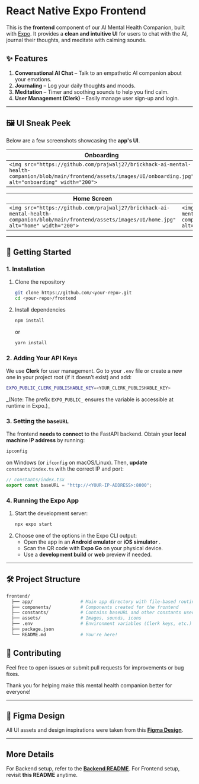 # React Native Expo Frontend

This is the **frontend** component of our AI Mental Health Companion, built with [Expo](https://expo.dev). It provides a **clean and intuitive UI** for users to chat with the AI, journal their thoughts, and meditate with calming sounds.

## ✨ Features

1. **Conversational AI Chat** – Talk to an empathetic AI companion about your emotions.
2. **Journaling** – Log your daily thoughts and moods.
3. **Meditation** – Timer and soothing sounds to help you find calm.
4. **User Management (Clerk)** – Easily manage user sign-up and login.

---

## 🖼 UI Sneak Peek

Below are a few screenshots showcasing the **app's UI**.

| Onboarding                                                                                                                                                         | Signup                                                                                                                                                     | Login                                                                                                                                                    |
| ------------------------------------------------------------------------------------------------------------------------------------------------------------------ | ---------------------------------------------------------------------------------------------------------------------------------------------------------- | -------------------------------------------------------------------------------------------------------------------------------------------------------- |
| `<img src="https://github.com/prajwalj27/brickhack-ai-mental-health-companion/blob/main/frontend/assets/images/UI/onboarding.jpg" alt="onboarding" width="200">` | `<img src="https://github.com/prajwalj27/brickhack-ai-mental-health-companion/blob/main/frontend/assets/images/UI/signup.jpg" alt="signup" width="200">` | `<img src="https://github.com/prajwalj27/brickhack-ai-mental-health-companion/blob/main/frontend/assets/images/UI/login.jpg" alt="login" width="200">` |

| Home Screen                                                                                                                                            | Journal Screen                                                                                                                                               | Meditate Screen                                                                                                                                                | Chat Screen                                                                                                                                            |
| ------------------------------------------------------------------------------------------------------------------------------------------------------ | ------------------------------------------------------------------------------------------------------------------------------------------------------------ | -------------------------------------------------------------------------------------------------------------------------------------------------------------- | ------------------------------------------------------------------------------------------------------------------------------------------------------ |
| `<img src="https://github.com/prajwalj27/brickhack-ai-mental-health-companion/blob/main/frontend/assets/images/UI/home.jpg" alt="home" width="200">` | `<img src="https://github.com/prajwalj27/brickhack-ai-mental-health-companion/blob/main/frontend/assets/images/UI/journal.jpg" alt="journal" width="200">` | `<img src="https://github.com/prajwalj27/brickhack-ai-mental-health-companion/blob/main/frontend/assets/images/UI/meditate.jpg" alt="meditate" width="200">` | `<img src="https://github.com/prajwalj27/brickhack-ai-mental-health-companion/blob/main/frontend/assets/images/UI/chat.jpg" alt="chat" width="200">` |

---

## 🚀 Getting Started

### 1. Installation

1. Clone the repository

   ```bash
   git clone https://github.com/<your-repo>.git
   cd <your-repo>/frontend
   ```
2. Install dependencies

   ```bash
   npm install
   ```

   or

   ```bash
   yarn install
   ```

### 2. Adding Your API Keys

We use **Clerk** for user management. Go to your `.env` file or create a new one in your project root (if it doesn’t exist) and add:

```bash
EXPO_PUBLIC_CLERK_PUBLISHABLE_KEY=<YOUR_CLERK_PUBLISHABLE_KEY>
```

_(Note: The prefix `EXPO_PUBLIC_` ensures the variable is accessible at runtime in Expo.)\_

### 3. Setting the `baseURL`

The frontend **needs to connect** to the FastAPI backend. Obtain your **local machine IP address** by running:

```bash
ipconfig
```

on Windows (or `ifconfig` on macOS/Linux). Then, **update** `constants/index.ts` with the correct IP and port:

```ts
// constants/index.tsx
export const baseURL = "http://<YOUR-IP-ADDRESS>:8000";
```

### 4. Running the Expo App

1. Start the development server:
   ```bash
   npx expo start
   ```
2. Choose one of the options in the Expo CLI output:
   - Open the app in an **Android emulator** or **iOS simulator** .
   - Scan the QR code with **Expo Go** on your physical device.
   - Use a **development build** or **web** preview if needed.

---

## 🛠 Project Structure

```bash
frontend/
  ├── app/                  # Main app directory with file-based routing
  ├── components/           # Components created for the frontend
  ├── constants/            # Contains baseURL and other constants used for development
  ├── assets/               # Images, sounds, icons
  ├── .env                  # Environment variables (Clerk keys, etc.)
  ├── package.json
  └── README.md             # You're here!
```

## 🙏 Contributing

Feel free to open issues or submit pull requests for improvements or bug fixes.

Thank you for helping make this mental health companion better for everyone!

---

## 🎨 Figma Design

All UI assets and design inspirations were taken from this **[Figma Design](https://www.figma.com/community/file/1347377166542820661/meditation-app-ui-design-templete-with-prototype-interactive-component)**.

---


## More Details

For Backend setup, refer to the **[Backend README](../backend/README.md)**.
For Frontend setup, revisit **this README** anytime.
